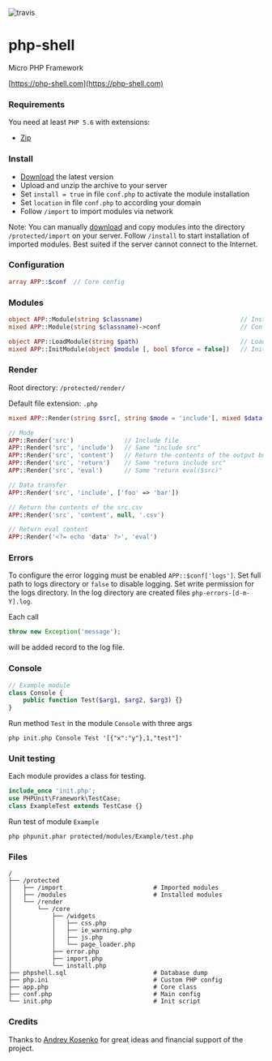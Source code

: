 ![travis](https://travis-ci.org/evildevel/php-shell.svg?branch=master)

# php-shell
Micro PHP Framework

[https://php-shell.com](https://php-shell.com)

### Requirements

You need at least `PHP 5.6` with extensions:

- [Zip](http://php.net/manual/en/book.zip.php)

### Install

- [Download](https://php-shell.com/public/export/core/php-shell.zip) the latest version
- Upload and unzip the archive to your server
- Set `install = true` in file `conf.php` to activate the module installation
- Set `location` in file `conf.php` to according your domain
- Follow `/import` to import modules via network

Note: You can manually [download](https://php-shell.com/downloads) and copy 
modules into the directory `/protected/import` on your server. Follow `/install` 
to start installation of imported modules. Best suited if the server cannot 
connect to the Internet.

### Configuration
```php
array APP::$conf  // Core config
```

### Modules
```php
object APP::Module(string $classname)                           // Instance of a module class
mixed APP::Module(string $classname)->conf                      // Config of a module

object APP::LoadModule(string $path)                            // Load module
mixed APP::InitModule(object $module [, bool $force = false])   // Init module
```

### Render
Root directory: `/protected/render/`

Default file extension: `.php`
```php
mixed APP::Render(string $src[, string $mode = 'include'[, mixed $data = null[, string $ext = '.php']]])

// Mode
APP::Render('src')              // Include file
APP::Render('src', 'include')   // Same "include src"
APP::Render('src', 'content')   // Return the contents of the output buffer
APP::Render('src', 'return')    // Same "return include src"
APP::Render('src', 'eval')      // Same "return eval($src)"

// Data transfer
APP::Render('src', 'include', ['foo' => 'bar'])

// Return the contents of the src.csv
APP::Render('src', 'content', null, '.csv')

// Return eval content
APP::Render('<?= echo 'data' ?>', 'eval')
```

### Errors
To configure the error logging must be enabled `APP::$conf['logs']`. Set full 
path to logs directory or `false` to disable logging. Set write permission for 
the logs directory. In the log directory are created files `php-errors-[d-m-Y].log`. 

Each call 
```php
throw new Exception('message');
```
will be added record to the log file.

### Console
```php
// Example module
class Console {
    public function Test($arg1, $arg2, $arg3) {}
}
```
Run method `Test` in the module `Console` with three args

`php init.php Console Test '[{"x":"y"},1,"test"]'`

### Unit testing
Each module provides a class for testing.
```php
include_once 'init.php';
use PHPUnit\Framework\TestCase;
class ExampleTest extends TestCase {}
```
Run test of module `Example`

`php phpunit.phar protected/modules/Example/test.php`

### Files
```
/
├── /protected
│   ├── /import                         # Imported modules
│   ├── /modules                        # Installed modules
│   └── /render
│       └── /core
│           ├── /widgets
│           │   ├── css.php
│           │   ├── ie_warning.php
│           │   ├── js.php
│           │   └── page_loader.php
│           ├── error.php
│           ├── import.php
│           └── install.php
├── phpshell.sql                        # Database dump
├── php.ini                             # Custom PHP config
├── app.php                             # Core class
├── conf.php                            # Main config
└── init.php                            # Init script
```

### Credits
Thanks to [Andrey Kosenko](https://github.com/kosenkoandrey) for great ideas and financial support of the project.